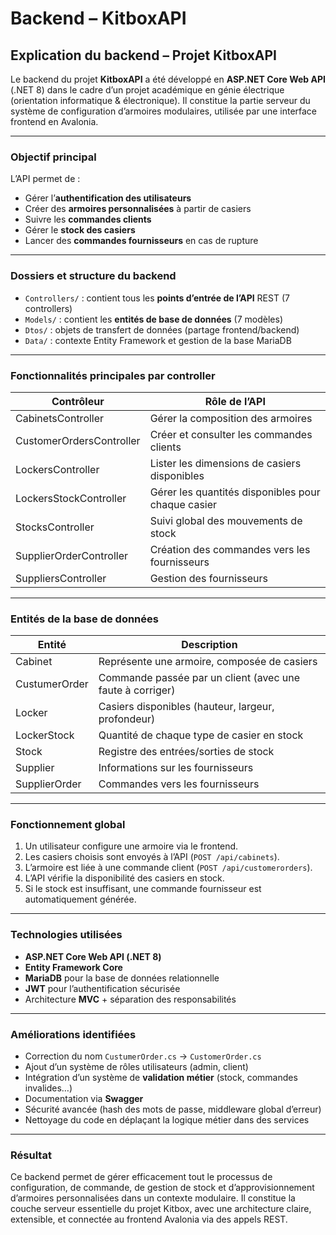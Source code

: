 # Backend – KitboxAPI

## Explication du backend – Projet KitboxAPI

Le backend du projet **KitboxAPI** a été développé en **ASP.NET Core Web API** (.NET 8) dans le cadre d’un projet académique en génie électrique (orientation informatique & électronique). Il constitue la partie serveur du système de configuration d’armoires modulaires, utilisée par une interface frontend en Avalonia.

---

### Objectif principal

L’API permet de :

- Gérer l’**authentification des utilisateurs**
- Créer des **armoires personnalisées** à partir de casiers
- Suivre les **commandes clients**
- Gérer le **stock des casiers**
- Lancer des **commandes fournisseurs** en cas de rupture

---

### Dossiers et structure du backend

- `Controllers/` : contient tous les **points d’entrée de l’API** REST (7 controllers)
- `Models/` : contient les **entités de base de données** (7 modèles)
- `Dtos/` : objets de transfert de données (partage frontend/backend)
- `Data/` : contexte Entity Framework et gestion de la base MariaDB

---

### Fonctionnalités principales par controller

| Contrôleur                  | Rôle de l’API                                      |
|-----------------------------|---------------------------------------------------|
| CabinetsController          | Gérer la composition des armoires                |
| CustomerOrdersController    | Créer et consulter les commandes clients         |
| LockersController           | Lister les dimensions de casiers disponibles     |
| LockersStockController      | Gérer les quantités disponibles pour chaque casier |
| StocksController            | Suivi global des mouvements de stock             |
| SupplierOrderController     | Création des commandes vers les fournisseurs     |
| SuppliersController         | Gestion des fournisseurs                         |

---

### Entités de la base de données

| Entité           | Description                                                        |
|------------------|---------------------------------------------------------------------|
| Cabinet          | Représente une armoire, composée de casiers                        |
| CustumerOrder    | Commande passée par un client (avec une faute à corriger)          |
| Locker           | Casiers disponibles (hauteur, largeur, profondeur)                 |
| LockerStock      | Quantité de chaque type de casier en stock                         |
| Stock            | Registre des entrées/sorties de stock                              |
| Supplier         | Informations sur les fournisseurs                                  |
| SupplierOrder    | Commandes vers les fournisseurs                                    |

---

### Fonctionnement global

1. Un utilisateur configure une armoire via le frontend.
2. Les casiers choisis sont envoyés à l’API (`POST /api/cabinets`).
3. L’armoire est liée à une commande client (`POST /api/customerorders`).
4. L’API vérifie la disponibilité des casiers en stock.
5. Si le stock est insuffisant, une commande fournisseur est automatiquement générée.

---

### Technologies utilisées

- **ASP.NET Core Web API (.NET 8)**
- **Entity Framework Core**
- **MariaDB** pour la base de données relationnelle
- **JWT** pour l’authentification sécurisée
- Architecture **MVC** + séparation des responsabilités

---

### Améliorations identifiées

- Correction du nom `CustumerOrder.cs` → `CustomerOrder.cs`
- Ajout d’un système de rôles utilisateurs (admin, client)
- Intégration d’un système de **validation métier** (stock, commandes invalides…)
- Documentation via **Swagger**
- Sécurité avancée (hash des mots de passe, middleware global d’erreur)
- Nettoyage du code en déplaçant la logique métier dans des services

---

### Résultat

Ce backend permet de gérer efficacement tout le processus de configuration, de commande, de gestion de stock et d’approvisionnement d’armoires personnalisées dans un contexte modulaire. Il constitue la couche serveur essentielle du projet Kitbox, avec une architecture claire, extensible, et connectée au frontend Avalonia via des appels REST.